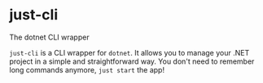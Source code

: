 # just-cli
The dotnet CLI wrapper

```just-cli``` is a CLI wrapper for ```dotnet```. It allows you to manage your .NET project in a simple and straightforward way. You don't need to remember long commands anymore, ```just start``` the app!
